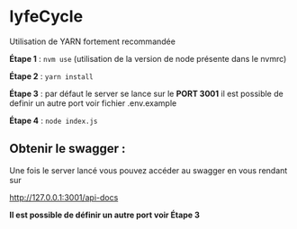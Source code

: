 # lyfeCycle
 
 Utilisation de YARN fortement recommandée

 __Étape 1__ : `nvm use` (utilisation de la version de node présente dans le nvmrc)

 __Étape 2__ : `yarn install`

 __Étape 3__ : par défaut le server se lance sur le **PORT 3001** il est possible de definir un autre port voir fichier .env.example

 __Étape 4__ : `node index.js`

 ## Obtenir le swagger : ##

 Une fois le server lancé vous pouvez accéder au swagger en vous rendant sur 

 http://127.0.0.1:3001/api-docs

 **Il est possible de définir un autre port voir Étape 3**